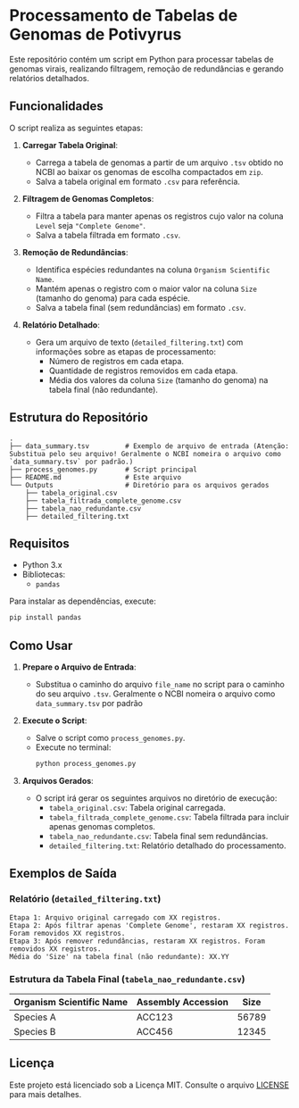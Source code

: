 # Processamento de Tabelas de Genomas de Potivyrus

Este repositório contém um script em Python para processar tabelas de genomas virais, realizando filtragem, remoção de redundâncias e gerando relatórios detalhados.

## Funcionalidades

O script realiza as seguintes etapas:

1. **Carregar Tabela Original**:
   - Carrega a tabela de genomas a partir de um arquivo `.tsv` obtido no NCBI ao baixar os genomas de escolha compactados em `zip`.
   - Salva a tabela original em formato `.csv` para referência.

2. **Filtragem de Genomas Completos**:
   - Filtra a tabela para manter apenas os registros cujo valor na coluna `Level` seja `"Complete Genome"`.
   - Salva a tabela filtrada em formato `.csv`.

3. **Remoção de Redundâncias**:
   - Identifica espécies redundantes na coluna `Organism Scientific Name`.
   - Mantém apenas o registro com o maior valor na coluna `Size` (tamanho do genoma) para cada espécie.
   - Salva a tabela final (sem redundâncias) em formato `.csv`.

4. **Relatório Detalhado**:
   - Gera um arquivo de texto (`detailed_filtering.txt`) com informações sobre as etapas de processamento:
     - Número de registros em cada etapa.
     - Quantidade de registros removidos em cada etapa.
     - Média dos valores da coluna `Size` (tamanho do genoma) na tabela final (não redundante).

## Estrutura do Repositório

```
.
├── data_summary.tsv         # Exemplo de arquivo de entrada (Atenção: Substitua pelo seu arquivo! Geralmente o NCBI nomeira o arquivo como `data_summary.tsv` por padrão.)
├── process_genomes.py       # Script principal
├── README.md                # Este arquivo
└── Outputs                  # Diretório para os arquivos gerados
    ├── tabela_original.csv
    ├── tabela_filtrada_complete_genome.csv
    ├── tabela_nao_redundante.csv
    ├── detailed_filtering.txt
```

## Requisitos

- Python 3.x
- Bibliotecas:
  - `pandas`

Para instalar as dependências, execute:
```bash
pip install pandas
```

## Como Usar

1. **Prepare o Arquivo de Entrada**:
   - Substitua o caminho do arquivo `file_name` no script para o caminho do seu arquivo `.tsv`. Geralmente o NCBI nomeira o arquivo como `data_summary.tsv` por padrão

2. **Execute o Script**:
   - Salve o script como `process_genomes.py`.
   - Execute no terminal:
     ```bash
     python process_genomes.py
     ```

3. **Arquivos Gerados**:
   - O script irá gerar os seguintes arquivos no diretório de execução:
     - `tabela_original.csv`: Tabela original carregada.
     - `tabela_filtrada_complete_genome.csv`: Tabela filtrada para incluir apenas genomas completos.
     - `tabela_nao_redundante.csv`: Tabela final sem redundâncias.
     - `detailed_filtering.txt`: Relatório detalhado do processamento.

## Exemplos de Saída

### Relatório (`detailed_filtering.txt`)
```
Etapa 1: Arquivo original carregado com XX registros.
Etapa 2: Após filtrar apenas 'Complete Genome', restaram XX registros. Foram removidos XX registros.
Etapa 3: Após remover redundâncias, restaram XX registros. Foram removidos XX registros.
Média do 'Size' na tabela final (não redundante): XX.YY
```

### Estrutura da Tabela Final (`tabela_nao_redundante.csv`)
| Organism Scientific Name | Assembly Accession | Size  |
|---------------------------|--------------------|-------|
| Species A                | ACC123             | 56789 |
| Species B                | ACC456             | 12345 |

## Licença

Este projeto está licenciado sob a Licença MIT. Consulte o arquivo [LICENSE](LICENSE) para mais detalhes.
